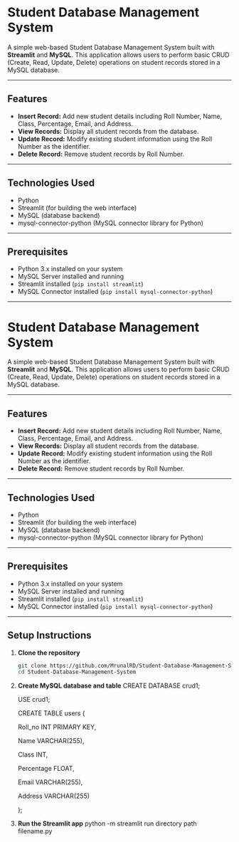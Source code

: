 # Student Database Management System

A simple web-based Student Database Management System built with **Streamlit** and **MySQL**. This application allows users to perform basic CRUD (Create, Read, Update, Delete) operations on student records stored in a MySQL database.

---

## Features

- **Insert Record:** Add new student details including Roll Number, Name, Class, Percentage, Email, and Address.
- **View Records:** Display all student records from the database.
- **Update Record:** Modify existing student information using the Roll Number as the identifier.
- **Delete Record:** Remove student records by Roll Number.

---

## Technologies Used

- Python
- Streamlit (for building the web interface)
- MySQL (database backend)
- mysql-connector-python (MySQL connector library for Python)

---

## Prerequisites

- Python 3.x installed on your system
- MySQL Server installed and running
- Streamlit installed (`pip install streamlit`)
- MySQL Connector installed (`pip install mysql-connector-python`)

---

# Student Database Management System

A simple web-based Student Database Management System built with **Streamlit** and **MySQL**. This application allows users to perform basic CRUD (Create, Read, Update, Delete) operations on student records stored in a MySQL database.

---

## Features

- **Insert Record:** Add new student details including Roll Number, Name, Class, Percentage, Email, and Address.
- **View Records:** Display all student records from the database.
- **Update Record:** Modify existing student information using the Roll Number as the identifier.
- **Delete Record:** Remove student records by Roll Number.

---

## Technologies Used

- Python
- Streamlit (for building the web interface)
- MySQL (database backend)
- mysql-connector-python (MySQL connector library for Python)

---

## Prerequisites

- Python 3.x installed on your system
- MySQL Server installed and running
- Streamlit installed (`pip install streamlit`)
- MySQL Connector installed (`pip install mysql-connector-python`)

---

## Setup Instructions

1. **Clone the repository**

   ```bash
   git clone https://github.com/MrunalRD/Student-Database-Management-System.git
   cd Student-Database-Management-System

2. **Create MySQL database and table**
   CREATE DATABASE crud1;

   USE crud1;

   CREATE TABLE users (
   
    Roll_no INT PRIMARY KEY,
   
    Name VARCHAR(255),
   
    Class INT,
   
    Percentage FLOAT,
   
    Email VARCHAR(255),
   
    Address VARCHAR(255)
   
   );

 4. **Run the Streamlit app**
     python -m streamlit run directory path filename.py


